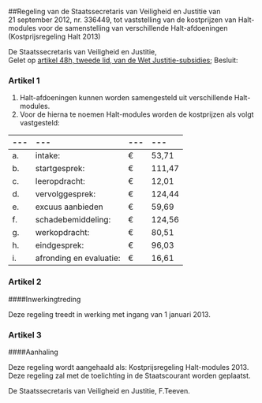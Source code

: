 <meta http-equiv='Content-Type' content='text/html; charset=utf-8' />

##Regeling van de Staatssecretaris van Veiligheid en Justitie van 21 september 2012, nr. 336449, tot vaststelling van de kostprijzen van Halt-modules voor de samenstelling van verschillende Halt-afdoeningen (Kostprijsregeling Halt 2013)

De Staatssecretaris van Veiligheid en Justitie,  
Gelet op [artikel 48h, tweede lid, van de Wet Justitie-subsidies](../../../../../wet/wet/justitie-subsidies/BWBR0008121/README.md);
Besluit:    

### Artikel  1  

1.  Halt-afdoeningen kunnen worden samengesteld uit verschillende Halt-modules.   
2.  Voor de hierna te noemen Halt-modules worden de kostprijzen als volgt vastgesteld:  

| --- | --- | --- | --- |
|:---|:---|:---|:---|
| a.  | intake:  | €  | 53,71  |
| b.  | startgesprek:  | €  | 111,47  |
| c.  | leeropdracht:  | €  | 12,01  |
| d.  | vervolggesprek:  | €  | 124,44  |
| e.  | excuus aanbieden  | €  | 59,69  |
| f.  | schadebemiddeling:  | €  | 124,56  |
| g.  | werkopdracht:  | €  | 80,51  |
| h.  | eindgesprek:  | €  | 96,03  |
| i.  | afronding en evaluatie:  | €  | 16,61  |

### Artikel  2  

####Inwerkingtreding

Deze regeling treedt in werking met ingang van 1 januari 2013.  

### Artikel  3  

####Aanhaling

Deze regeling wordt aangehaald als: Kostprijsregeling Halt-modules 2013.  
Deze regeling zal met de toelichting in de Staatscourant worden geplaatst.  

De 
Staatssecretaris van Veiligheid en Justitie,
F.Teeven.   
